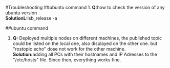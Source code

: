 #Troubleshooting
##ubuntu command
1.<b> Q:</b>how to check the version of any ubuntu version </br>
<b> SolutionL:</b>lsb_release -a

##ubuntu command
1. <b>Q:</b> Deployed multiple nodes on different machines, the published topic could be listed on the local one, 
also displayed on the other one. but "rostopic echo" dose not work for the other machine. </br>
<b>Solution:</b>adding all PCs with their hostnames and IP Adresses to the "/etc/hosts" file. Since then, everything works fine. 

